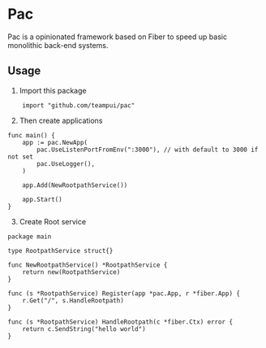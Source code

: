 # Pac

Pac is a opinionated framework based on Fiber to speed up basic monolithic back-end systems.

## Usage

1. Import this package

```
    import "github.com/teampui/pac"
```

2. Then create applications

```
func main() {
	app := pac.NewApp(
		pac.UseListenPortFromEnv(":3000"), // with default to 3000 if not set
		pac.UseLogger(),
	)

	app.Add(NewRootpathService())

	app.Start()
}
```

3. Create Root service

```
package main

type RootpathService struct{}

func NewRootpathService() *RootpathService {
	return new(RootpathService)
}

func (s *RootpathService) Register(app *pac.App, r *fiber.App) {
	r.Get("/", s.HandleRootpath)
}

func (s *RootpathService) HandleRootpath(c *fiber.Ctx) error {
	return c.SendString("hello world")
}

```
